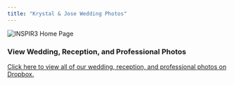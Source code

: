 ```yaml
---
title: "Krystal & Jose Wedding Photos"
---
```


![INSPIR3 Home Page](/static/img/wedding-photo-forest.jpg)

### View Wedding, Reception, and Professional Photos

[Click here to view all of our wedding, reception, and professional photos on Dropbox.](https://www.dropbox.com/sh/jkviimz7xs4anfd/AAAXtSLOW7SapkhF69zyfuCFa?dl=0)

